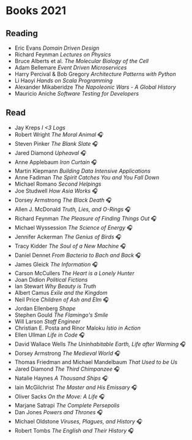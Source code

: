# Books 2021

## Reading

- Eric Evans _Domain Driven Design_
- Richard Feynman _Lectures on Physics_
- Bruce Alberts et al. _The Molecular Biology of the Cell_
- Adam Bellemare _Event Driven Microservices_
- Harry Percival & Bob Gregory _Architecture Patterns with Python_
- Li Haoyi _Hands on Scala Programming_
- Alexander Mikaberidze _The Napoleonic Wars - A Global History_
- Mauricio Aniche _Software Testing for Developers_

## Read
- Jay Kreps _I <3 Logs_
- Robert Wright _The Moral Animal_ 🎧
- Steven Pinker _The Blank Slate_ 🎧
- Jared Diamond _Upheaval_ 🎧
- Anne Applebaum _Iron Curtain_ 🎧
- Martin Klepmann _Building Data Intensive Applications_
- Anne Fadiman _The Spirit Catches You and You Fall Down_
- Michael Romano _Second Helpings_
- Joe Studwell _How Asia Works_ 🎧
- Dorsey Armstrong _The Black Death_ 🎧
- Allen J. McDonald _Truth, Lies, and O-Rings_ 🎧
- Richard Feynman _The Pleasure of Finding Things Out_ 🎧
- Michael Wyssession _The Science of Energy_ 🎧
- Jennifer Ackerman _The Genius of Birds_ 🎧
- Tracy Kidder _The Soul of a New Machine_ 🎧
- Daniel Dennet _From Bacteria to Bach and Back_ 🎧
- James Gleick _The Information_ 🎧
- Carson McCullers _The Heart is a Lonely Hunter_
- Joan Didion _Political Fictions_
- Ian Stewart _Why Beauty is Truth_
- Albert Camus _Exile and the Kingdom_
- Neil Price _Children of Ash and Elm_  🎧
- Jordan Ellenberg _Shape_
- Stephen Gould _The Flamingo's Smile_
- Will Larson _Staff Engineer_
- Christian E. Posta and Rinor Maloku _Istio in Action_
- Ellen Ullman _Life in Code_ 🎧
- David Wallace Wells _The Uninhabitable Earth, Life after Warming_ 🎧
- Dorsey Armstrong _The Medieval World_ 🎧
- Thomas Friedman and Michael Mandelbaum _That Used to be Us_
- Jared Diamond _The Third Chimpanzee_ 🎧
- Natalie Haynes _A Thousand Ships_ 🎧
- Iain McGilchrist _The Master and His Emissary_ 🎧
- Oliver Sacks _On the Move: A Life_ 🎧
- Marjane Satrapi _The Complete Persepolis_
- Dan Jones _Powers and Thrones_ 🎧
- Michael Oldstone _Viruses, Plagues, and History_ 🎧
- Robert Tombs _The English and Their History_ 🎧
